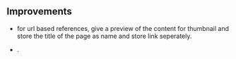## Improvements

- for url based references, give a preview of the content for thumbnail and store the title of the page as name and store link seperately.

- .
